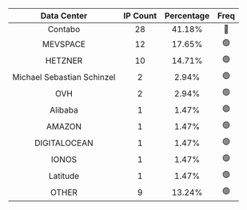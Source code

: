 | Data Center | IP Count | Percentage | Freq |
|:------------:|:--------:|:-----------:|:-----:|
| Contabo | 28 | 41.18% | 🔴 |
| MEVSPACE | 12 | 17.65% | 🟢 |
| HETZNER | 10 | 14.71% | 🟢 |
| Michael Sebastian Schinzel | 2 | 2.94% | 🟢 |
| OVH | 2 | 2.94% | 🟢 |
| Alibaba | 1 | 1.47% | 🟢 |
| AMAZON | 1 | 1.47% | 🟢 |
| DIGITALOCEAN | 1 | 1.47% | 🟢 |
| IONOS | 1 | 1.47% | 🟢 |
| Latitude | 1 | 1.47% | 🟢 |
| OTHER | 9 | 13.24% | 🟢 |